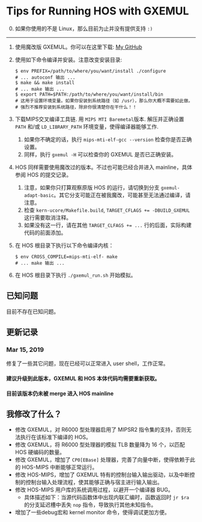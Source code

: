 # Tips for Running HOS with GXEMUL

0. 如果你使用的不是 Linux，那么目前为止并没有提供支持 `:)`

---

1. 使用魔改版 GXEMUL。你可以在这里下载: [My GitHub](https://github.com/klx3300/gxemul-hos)

2. 使用如下命令编译并安装。注意改变安装目录:

   ```shell
   $ env PREFIX=/path/to/where/you/want/install ./configure
   # ... autoconf 输出 ...
   $ make && make install
   # ... make 输出 ...
   $ export PATH=$PATH:/path/to/where/you/want/install/bin
   # 这用于设置环境变量。如果你安装到系统路径（如 /usr），那么你大概不需要如此做。
   # 强烈不推荐安装到系统路径，除非你很清楚你在干什么！！
   ```

3. 下载MIPS交叉编译工具链. 用 `MIPS MTI Baremetal`版本. 解压并正确设置 `PATH` 和/或 `LD_LIBRARY_PATH` 环境变量，使得编译器能够工作.

   1. 如果你不确定的话，执行 `mips-mti-elf-gcc --version` 检查你是否正确设置。
   2. 同样，执行 `gxemul -H` 可以检查你的 GXEMUL 是否已正确安装。

4. HOS 同样需要使用魔改过的版本。不过也可能已经合并进入 mainline，具体参阅 HOS 的提交记录。

   1. 注意，如果你只打算观察原版 HOS 的运行，请切换到分支 `gxemul-adapt-basic`。其它分支可能正在被我魔改，可能甚至无法通过编译，请注意。
   2. 检查 `kern-ucore/Makefile.build`,  `TARGET_CFLAGS += -DBUILD_GXEMUL` 这行需要取消注释。
   3. 如果没有这一行，请在其他 `TARGET_CLFAGS += ...` 行的后面，实际构建代码的前面添加。

5. 在 HOS 根目录下执行以下命令编译内核：

   ```shell
   $ env CROSS_COMPILE=mips-mti-elf- make
   # ... make 输出 ...
   ```

6. 在 HOS 根目录下执行 `./gxemul_run.sh` 开始模拟。

## 已知问题

目前不存在已知问题。

## 更新记录

### Mar 15, 2019

修复了一些其它问题，现在已经可以正常进入 user shell，工作正常。

#### 建议升级到此版本，GXEMUL 和 HOS 本体代码均需要重新获取。

#### 目前该版本仍未被 merge 进入 HOS mainline

## 我修改了什么？

- 修改 GXEMUL，对 R6000 型处理器启用了 MIPSR2 指令集的支持，否则无法执行在该标准下编译的 HOS。
- 修改 GXEMUL，将 R6000 型处理器的模拟 TLB 数量降为 16 个，以匹配 HOS 硬编码的数量。
- 修改 GXEMUL，增加了 `CP0[EBase]` 处理器，完善了向量中断，使得依赖于此的 HOS-MIPS 中断能够正常运行。
- 修改 HOS-MIPS，增加了 GXEMUL 特有的控制台输入输出驱动，以及中断控制的控制台输入处理流程，使其能够正确与宿主进行输入输出。
- 修改 HOS-MIPS 用户库的系统调用过程，以避开一个编译器 BUG。
  - 具体描述如下：当源代码函数体中出现内联汇编时，函数返回时 `jr $ra` 的分支延迟槽中丢失 `nop` 指令，导致执行其他未知指令。
- 增加了一些debug宏和 kernel monitor 命令，使得调试更加方便。